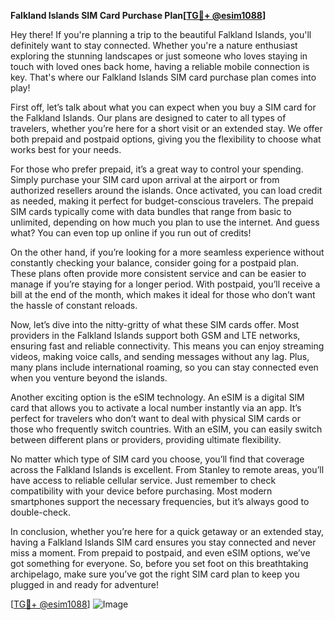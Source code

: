**Falkland Islands SIM Card Purchase Plan[[TG💪+ @esim1088](https://t.me/s/esim1088)]**

Hey there! If you're planning a trip to the beautiful Falkland Islands, you'll definitely want to stay connected. Whether you're a nature enthusiast exploring the stunning landscapes or just someone who loves staying in touch with loved ones back home, having a reliable mobile connection is key. That's where our Falkland Islands SIM card purchase plan comes into play!

First off, let’s talk about what you can expect when you buy a SIM card for the Falkland Islands. Our plans are designed to cater to all types of travelers, whether you’re here for a short visit or an extended stay. We offer both prepaid and postpaid options, giving you the flexibility to choose what works best for your needs.

For those who prefer prepaid, it’s a great way to control your spending. Simply purchase your SIM card upon arrival at the airport or from authorized resellers around the islands. Once activated, you can load credit as needed, making it perfect for budget-conscious travelers. The prepaid SIM cards typically come with data bundles that range from basic to unlimited, depending on how much you plan to use the internet. And guess what? You can even top up online if you run out of credits!

On the other hand, if you’re looking for a more seamless experience without constantly checking your balance, consider going for a postpaid plan. These plans often provide more consistent service and can be easier to manage if you’re staying for a longer period. With postpaid, you’ll receive a bill at the end of the month, which makes it ideal for those who don’t want the hassle of constant reloads.

Now, let’s dive into the nitty-gritty of what these SIM cards offer. Most providers in the Falkland Islands support both GSM and LTE networks, ensuring fast and reliable connectivity. This means you can enjoy streaming videos, making voice calls, and sending messages without any lag. Plus, many plans include international roaming, so you can stay connected even when you venture beyond the islands.

Another exciting option is the eSIM technology. An eSIM is a digital SIM card that allows you to activate a local number instantly via an app. It’s perfect for travelers who don’t want to deal with physical SIM cards or those who frequently switch countries. With an eSIM, you can easily switch between different plans or providers, providing ultimate flexibility.

No matter which type of SIM card you choose, you’ll find that coverage across the Falkland Islands is excellent. From Stanley to remote areas, you’ll have access to reliable cellular service. Just remember to check compatibility with your device before purchasing. Most modern smartphones support the necessary frequencies, but it’s always good to double-check.

In conclusion, whether you’re here for a quick getaway or an extended stay, having a Falkland Islands SIM card ensures you stay connected and never miss a moment. From prepaid to postpaid, and even eSIM options, we’ve got something for everyone. So, before you set foot on this breathtaking archipelago, make sure you’ve got the right SIM card plan to keep you plugged in and ready for adventure!

[[TG💪+ @esim1088](https://t.me/s/esim1088)] 
![Image](https://i.postimg.cc/Y0z9fWf4/image.png)